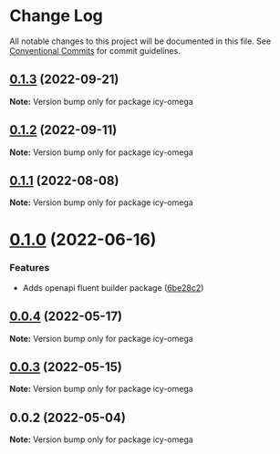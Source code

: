# Change Log

All notable changes to this project will be documented in this file.
See [Conventional Commits](https://conventionalcommits.org) for commit guidelines.

## [0.1.3](https://github.com/avanzu/node-packages/compare/icy-omega@0.1.2...icy-omega@0.1.3) (2022-09-21)

**Note:** Version bump only for package icy-omega





## [0.1.2](https://github.com/avanzu/node-packages/compare/icy-omega@0.1.1...icy-omega@0.1.2) (2022-09-11)

**Note:** Version bump only for package icy-omega





## [0.1.1](https://github.com/avanzu/node-packages/compare/icy-omega@0.1.0...icy-omega@0.1.1) (2022-08-08)

**Note:** Version bump only for package icy-omega





# [0.1.0](https://github.com/avanzu/node-packages/compare/icy-omega@0.0.4...icy-omega@0.1.0) (2022-06-16)


### Features

* Adds openapi fluent builder package ([6be28c2](https://github.com/avanzu/node-packages/commit/6be28c26c5dc471130df72d7a381ba3960adbb15))





## [0.0.4](https://github.com/avanzu/node-packages/compare/icy-omega@0.0.3...icy-omega@0.0.4) (2022-05-17)

**Note:** Version bump only for package icy-omega





## [0.0.3](https://github.com/avanzu/node-packages/compare/icy-omega@0.0.2...icy-omega@0.0.3) (2022-05-15)

**Note:** Version bump only for package icy-omega





## 0.0.2 (2022-05-04)

**Note:** Version bump only for package icy-omega
